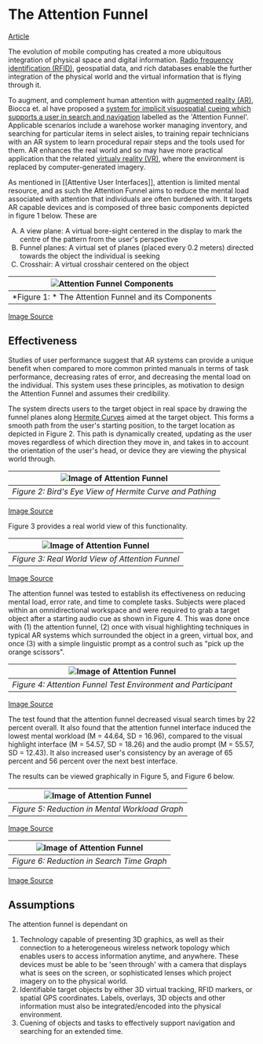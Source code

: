 # The Attention Funnel
[Article](https://www.tandfonline.com/doi/abs/10.2753/MIS0742-1222230408?casa_token=PXHug6pj6U4AAAAA:miysc_ERphWaHMeO3wXmedYLuyELmEp1n_5HQNStOEt9Llvr7qERegqfEELMebTWXefhY2bWFymP)

The evolution of mobile computing has created a more ubiquitous integration of physical space and digital information. [Radio frequency identification (RFID)](https://www.rfidinc.com/rfid-101/), geospatial data, and rich databases enable the further integration of the physical world and the virtual information that is flying through it.

To augment, and complement human attention with [augmented reality (AR)](https://www.fi.edu/what-is-augmented-reality), Biocca et. al have proposed a [system for implicit visuospatial cueing which supports a user in search and navigation](https://www-jstor-org.ezproxy.library.uvic.ca/stable/40398875?pq-origsite=summon&seq=1#metadata_info_tab_contents) labelled as the 'Attention Funnel'. Applicable scenarios include a warehose worker managing inventory, and searching for particular items in select aisles, to training repair technicians with an AR system to learn procedural repair steps and the tools used for them. AR enhances the real world and so may have more practical application that the related [virtualy reality (VR)](https://www.vrs.org.uk/virtual-reality/what-is-virtual-reality.html), where the environment is replaced by computer-generated imagery.

As mentioned in [[Attentive User Interfaces]], attention is limited mental resource, and as such the Attention Funnel aims to reduce the mental load associated with attention that individuals are often burdened with. It targets AR capable devices and is composed of three basic components depicted in figure 1 below. These are
<ol type="A">
  <li>A view plane: A virtual bore-sight centered in the display to mark the centre of the pattern from the user's perspective</li>
  <li>Funnel planes: A virtual set of planes (placed every 0.2 meters) directed towards the object the individual is seeking</li>
  <li>Crosshair: A virtual crosshair centered on the object</li>
</ol>

| ![Attention Funnel Components](Images/Attention_Funnel_Components.png) |
|:--:|
| *Figure 1: * The Attention Funnel and its Components |
 [Image Source](https://www-tandfonline-com.ezproxy.library.uvic.ca/doi/pdf/10.2753/MIS0742-1222230408?needAccess=true)
 
 ## Effectiveness

Studies of user performance suggest that AR systems can provide a unique benefit when compared to more common printed manuals in terms of task performance, decreasing rates of error, and decreasing the mental load on the individual. This system uses these principles, as motivation to design the Attention Funnel and assumes their credibility.

The system directs users to the target object in real space by drawing the funnel planes along [Hermite Curves](https://www.brainkart.com/article/Hermite-curve_5710/) aimed at the target object. This forms a smooth path from the user's starting position, to the target location as depicted in Figure 2. This path is dynamically created, updating as the user moves regardless of which direction they move in, and takes in to account the orientation of the user's head, or device they are viewing the physical world through.

 | ![Image of Attention Funnel](Images/Attention_Funnel.png) |
 |:--:|
 | *Figure 2: Bird's Eye View of Hermite Curve and Pathing* | 
 [Image Source](https://www-tandfonline-com.ezproxy.library.uvic.ca/doi/pdf/10.2753/MIS0742-1222230408?needAccess=true)
 
 Figure 3 provides a real world view of this functionality.
 
  | ![Image of Attention Funnel](Images/Attention_Funnel_Drawing_Attention.png) |
 |:--:|
 | *Figure 3: Real World View of Attention Funnel* | 
 [Image Source](https://www-tandfonline-com.ezproxy.library.uvic.ca/doi/pdf/10.2753/MIS0742-1222230408?needAccess=true)
 

The attention funnel was tested to establish its effectiveness on reducing mental load, error rate, and time to complete tasks. Subjects were placed within an omnidirectional workspace and were required to grab a target object after a starting audio cue as shown in Figure 4. This was done once with (1) the attention funnel, (2) once with visual highlighting techniques in typical AR systems which surrounded the object in a green, virtual box, and once (3) with a simple linguistic prompt as a control such as "pick up the orange scissors".

 | ![Image of Attention Funnel](Images/Attention_Funnel_Test.png) |
 |:--:|
 | *Figure 4: Attention Funnel Test Environment and Participant* | 
 [Image Source](https://www-tandfonline-com.ezproxy.library.uvic.ca/doi/pdf/10.2753/MIS0742-1222230408?needAccess=true)

The test found that the attention funnel decreased visual search times by 22 percent overall. It also found that the attention funnel interface induced the lowest mental workload (M = 44.64, SD = 16.96), compared to the visual highlight interface (M = 54.57, SD = 18.26) and the audio prompt (M = 55.57, SD = 12.43). It also increased user's consistency by an average of 65 percent and 56 percent over the next best interface.

The results can be viewed graphically in Figure 5, and Figure 6 below.
 
 | ![Image of Attention Funnel](Images/Attention_Funnel_Mental_Workload.png) |
 |:--:|
 | *Figure 5: Reduction in Mental Workload Graph* | 
 [Image Source](https://www-tandfonline-com.ezproxy.library.uvic.ca/doi/pdf/10.2753/MIS0742-1222230408?needAccess=true)
 
 | ![Image of Attention Funnel](Images/Attention_Funnel_Search_Time.png) |
 |:--:|
 | *Figure 6: Reduction in Search Time Graph* | 
 [Image Source](https://www-tandfonline-com.ezproxy.library.uvic.ca/doi/pdf/10.2753/MIS0742-1222230408?needAccess=true)


## Assumptions

The attention funnel is dependant on 

1. Technology capable of presenting 3D graphics, as well as their connection to a heterogeneous wireless network topology which enables users to access information anytime, and anywhere. These devices must be able to be 'seen through' with a camera that displays what is sees on the screen, or sophisticated lenses which project imagery on to the physical world.
2. Identifiable target objects by either 3D virtual tracking, RFID markers, or spatial GPS coordinates. Labels, overlays, 3D objects and other information must also be integrated/encoded into the physical environment.
3. Cuening of objects and tasks to effectively support navigation and searching for an extended time.

